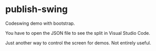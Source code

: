 # publish-swing

Codeswing demo with bootstrap.

You have to open the JSON file to see the split in Visual Studio Code.

Just another way to control the screen for demos. Not entirely useful.
